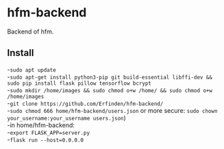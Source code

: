 # hfm-backend
Backend of hfm.

## Install
-`sudo apt update`<br>
-`sudo apt-get install python3-pip git build-essential libffi-dev && sudo pip install flask pillow tensorflow bcrypt` <br>
-`sudo mkdir /home/images && sudo chmod o+w /home/ && sudo chmod o+w /home/images` <br>
-`git clone https://github.com/Erfinden/hfm-backend/`<br>
-`sudo chmod 666 home/hfm-backend/users.json` or more secure: `sudo chown your_username:your_username users.json`)<br>
-in home/hfm-backend:<br>
-`export FLASK_APP=server.py`<br>
-`flask run --host=0.0.0.0`<br>

